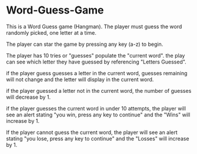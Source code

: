 # Word-Guess-Game

This is a Word Guess game (Hangman). The player must guess the word randomly picked, one letter at a time. 

The player can star the game by pressing any key (a-z) to begin.

The player has 10 tries or "guesses" populate the "current word". the play can see which letter they have guessed by referencing "Letters Guessed".

if the player guess guesses a letter in the current word, guesses remaining will not change and the letter will display in the current word.

if the player guessed a letter not in the current word, the number of guesses will decrease by 1.

if the player guesses the current word in under 10 attempts, the player will see an alert stating "you win, press any key to continue" and the "Wins" will increase by 1.

If the player cannot guess the current word, the player will see an alert stating "you lose, press any key to continue" and the "Losses" will increase by 1.



